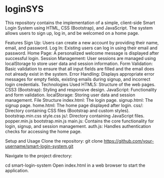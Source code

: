 # loginSYS
 
This repository contains the implementation of a simple, client-side Smart Login System using HTML, CSS (Bootstrap), and JavaScript. The system allows users to sign up, log in, and be welcomed on a home page.

Features
Sign Up: Users can create a new account by providing their name, email, and password.
Log In: Existing users can log in using their email and password.
Home Page: A personalized welcome message is displayed after successful login.
Session Management: User sessions are managed using localStorage to store user data and session information.
Form Validation: Basic validation to ensure that all input fields are filled and the email does not already exist in the system.
Error Handling: Displays appropriate error messages for empty fields, existing emails during signup, and incorrect login credentials.
Technologies Used
HTML5: Structure of the web pages.
CSS3 (Bootstrap): Styling and responsive design.
JavaScript: Functionality and form validation.
localStorage: Storing user data and session management.
File Structure
index.html: The login page.
signup.html: The signup page.
home.html: The home page displayed after login.
css/: Directory containing CSS files (Bootstrap and custom styles).
bootstrap.min.css
style.css
js/: Directory containing JavaScript files.
popper.min.js
bootstrap.min.js
main.js: Contains the core functionality for login, signup, and session management.
auth.js: Handles authentication checks for accessing the home page.

Setup and Usage
Clone the repository:
git clone https://github.com/your-username/smart-login-system.git

Navigate to the project directory:

cd smart-login-system
Open index.html in a web browser to start the application.
